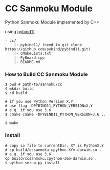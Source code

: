 # CC Sanmoku Module

Python Sanmoku Module implemented by C++

using [pybind11](https://github.com/pybind/pybind11)
```
- cc/
    |- pybind11/ (need to git clone https://github.com/pybind/pybind11.git)
    |- CMakeLists.txt
    |- PyBoard.cpp
    |- README.md

```

### How to Build CC Sanmoku Module
```
$ pwd # path/to/sannoku/cc
$ mkdir build
$ cd build

# if you use Python Version X.Y, 
# use flag -DPYBIND11_PYTHON_VERSION=X.Y
# e.g. if you use 3.6
$ cmake cmake -DPYBIND11_PYTHON_VERSION=3.6 ..

$ make
```

### install
```
# copy so file to currentDir, XY is PythonX.Y
# cp build/ccsanmoku.cpython-XYm-darwin.so .
# e.g. if you use 3.6
cp build/ccsanmoku.cpython-36m-darwin.so .
$ python setup.py install
```

